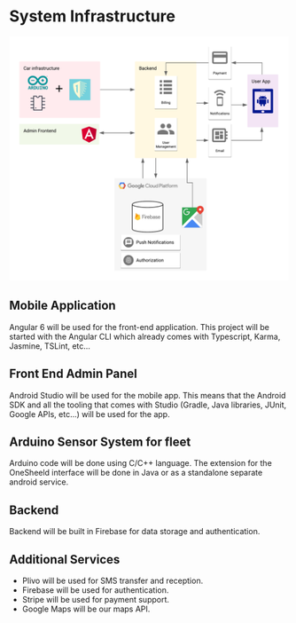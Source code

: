 # System Infrastructure

![Infrastructure Diagram](assets/img/app-infrastructure.png)

## Mobile Application

Angular 6 will be used for the front-end application. This project will be started with the Angular CLI which already comes with Typescript, Karma, Jasmine, TSLint, etc...

## Front End Admin Panel

Android Studio will be used for the mobile app. This means that the Android SDK and all the tooling that comes with Studio (Gradle, Java libraries, JUnit, Google APIs, etc...) will be used for the app.

## Arduino Sensor System for fleet

Arduino code will be done using C/C++ language. The extension for the OneSheeld interface will be done in Java or as a standalone separate android service.

## Backend

Backend will be built in Firebase for data storage and authentication.

## Additional Services

- Plivo will be used for SMS transfer and reception.
- Firebase will be used for authentication.
- Stripe will be used for payment support.
- Google Maps will be our maps API.
